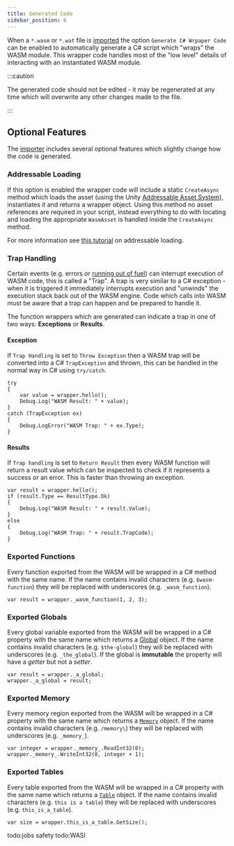 ```yaml
---
title: Generated Code
sidebar_position: 6
---
```


When a `*.wasm` or `*.wat` file is [imported](../editor/import.md) the option `Generate C# Wrpaper Code` can be enabled to automatically generate a C# script which "wraps" the WASM module. This wrapper code handles most of the "low level" details of interacting with an instantiated WASM module.

:::caution

The generated code should not be edited - it may be regenerated at any time which will overwrite any other changes made to the file.

:::

## Optional Features

The [importer](../editor/import.md#6-code-generation) includes several optional features which slightly change how the code is generated.

### Addressable Loading

If this option is enabled the wrapper code will include a static `CreateAsync` method which loads the asset (using the Unity [Addressable Asset System](https://docs.unity3d.com/Packages/com.unity.addressables@1.21/manual/index.html)), instantiates it and returns a wrapper object. Using this method no asset references are required in your script, instead everything to do with locating and loading the appropriate `WasmAsset` is handled inside the `CreateAsync` method.

For more information see [this tutorial](../../basics/addressables.md) on addressable loading.

### Trap Handling

Certain events (e.g. errors or [running out of fuel](../../basics/fuelusage.md)) can interrupt execution of WASM code, this is called a "Trap". A trap is very similar to a C# exception - when it is triggered it immediately interrupts execution and "unwinds" the execution stack back out of the WASM engine. Code which calls into WASM must be aware that a trap can happen and be prepared to handle it.

The function wrappers which are generated can indicate a trap in one of two ways: **Exceptions** or **Results**.

#### Exception

If `Trap Handling` is set to `Throw Exception` then a WASM trap will be converted into a C# `TrapException` and thrown, this can be handled in the normal way in C# using `try/catch`.

```clike title="Trap Exception"
try
{
    var value = wrapper.hello();
    Debug.Log("WASM Result: " + value);
}
catch (TrapException ex)
{
    Debug.LogError("WASM Trap: " + ex.Type);
}
```

#### Results

If `Trap handling` is set to `Return Result` then every WASM function will return a result value which can be inspected to check if it represents a success or an error. This is faster than throwing an exception.

```clike title="Trap Result"
var result = wrapper.hello();
if (result.Type == ResultType.Ok)
{
    Debug.Log("WASM Result: " + result.Value);
}
else
{
    Debug.Log("WASM Trap: " + result.TrapCode);
}
```

### Exported Functions

Every function exported from the WASM will be wrapped in a C# method with the same name. If the name contains invalid characters (e.g. `$wasm-function`) they will be replaced with underscores (e.g. `_wasm_function`).

```clike title="Exported Function"
var result = wrapper._wasm_function(1, 2, 3);
```

### Exported Globals

Every global variable exported from the WASM will be wrapped in a C# property with the same name which returns a [Global](./wasmtime/global.md) object. If the name contains invalid characters (e.g. `$the-global`) they will be replaced with underscores (e.g. `_the_global`). If the global is **immutable** the property will have a _getter_ but not a _setter_.

```clike title="Exported Global"
var result = wrapper._a_global;
wrapper._a_global = result;
```

### Exported Memory

Every memory region exported from the WASM will be wrapped in a C# property with the same name which returns a [`Memory`](./wasmtime/memory.md) object. If the name contains invalid characters (e.g. `/memory\`) they will be replaced with underscores (e.g. `_memory_`).

```clike title="Exported Memory"
var integer = wrapper._memory_.ReadInt32(0);
wrapper._memory_.WriteInt32(0, integer + 1);
```

### Exported Tables

Every table exported from the WASM will be wrapped in a C# property with the same name which returns a [`Table`](./wasmtime/table.md) object. If the name contains invalid characters (e.g. `this is a table`) they will be replaced with underscores (e.g. `this_is_a_table`).

```clike title="Exported Table"
var size = wrapper.this_is_a_table.GetSize();
```

todo:jobs safety
todo:WASI
